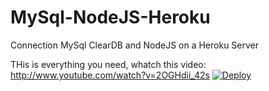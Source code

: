 MySql-NodeJS-Heroku
===================

Connection MySql ClearDB and NodeJS on a Heroku Server

THis is everything you need, whatch this video: http://www.youtube.com/watch?v=2OGHdii_42s
<a href="https://heroku.com/deploy"><img src="https://www.herokucdn.com/deploy/button.svg" alt="Deploy"></a>
